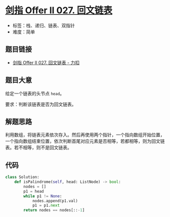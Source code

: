 # [剑指 Offer II 027. 回文链表](https://leetcode.cn/problems/aMhZSa/)

- 标签：栈、递归、链表、双指针
- 难度：简单

## 题目链接

- [剑指 Offer II 027. 回文链表 - 力扣](https://leetcode.cn/problems/aMhZSa/)

## 题目大意

给定一个链表的头节点 `head`。

要求：判断该链表是否为回文链表。

## 解题思路

利用数组，将链表元素依次存入。然后再使用两个指针，一个指向数组开始位置，一个指向数组结束位置，依次判断首尾对应元素是否相等，若都相等，则为回文链表。若不相等，则不是回文链表。

## 代码

```python
class Solution:
    def isPalindrome(self, head: ListNode) -> bool:
        nodes = []
        p1 = head
        while p1 != None:
            nodes.append(p1.val)
            p1 = p1.next
        return nodes == nodes[::-1]
```

